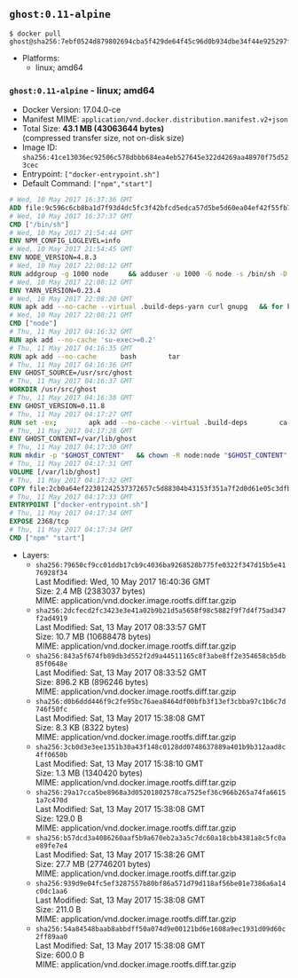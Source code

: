 ## `ghost:0.11-alpine`

```console
$ docker pull ghost@sha256:7ebf0524d879802694cba5f429de64f45c96d0b934dbe34f44e925297ff85ac5
```

-	Platforms:
	-	linux; amd64

### `ghost:0.11-alpine` - linux; amd64

-	Docker Version: 17.04.0-ce
-	Manifest MIME: `application/vnd.docker.distribution.manifest.v2+json`
-	Total Size: **43.1 MB (43063644 bytes)**  
	(compressed transfer size, not on-disk size)
-	Image ID: `sha256:41ce13036ec92506c578dbbb684ea4eb527645e322d4269aa48970f75d523cec`
-	Entrypoint: `["docker-entrypoint.sh"]`
-	Default Command: `["npm","start"]`

```dockerfile
# Wed, 10 May 2017 16:37:36 GMT
ADD file:9c596c6cb8ba1d7f93d4dc5fc3f42bfcd5edca57d5be5d60ea04ef42f55fb7a8 in / 
# Wed, 10 May 2017 16:37:37 GMT
CMD ["/bin/sh"]
# Wed, 10 May 2017 21:54:44 GMT
ENV NPM_CONFIG_LOGLEVEL=info
# Wed, 10 May 2017 21:54:45 GMT
ENV NODE_VERSION=4.8.3
# Wed, 10 May 2017 22:08:12 GMT
RUN addgroup -g 1000 node     && adduser -u 1000 -G node -s /bin/sh -D node     && apk add --no-cache         libstdc++     && apk add --no-cache --virtual .build-deps         binutils-gold         curl         g++         gcc         gnupg         libgcc         linux-headers         make         python   && for key in     9554F04D7259F04124DE6B476D5A82AC7E37093B     94AE36675C464D64BAFA68DD7434390BDBE9B9C5     FD3A5288F042B6850C66B31F09FE44734EB7990E     71DCFD284A79C3B38668286BC97EC7A07EDE3FC1     DD8F2338BAE7501E3DD5AC78C273792F7D83545D     B9AE9905FFD7803F25714661B63B535A4C206CA9     C4F0DFFF4E8C1A8236409D08E73BC641CC11F4C8     56730D5401028683275BD23C23EFEFE93C4CFFFE   ; do     gpg --keyserver ha.pool.sks-keyservers.net --recv-keys "$key" ||     gpg --keyserver pgp.mit.edu --recv-keys "$key" ||     gpg --keyserver keyserver.pgp.com --recv-keys "$key" ;   done     && curl -SLO "https://nodejs.org/dist/v$NODE_VERSION/node-v$NODE_VERSION.tar.xz"     && curl -SLO "https://nodejs.org/dist/v$NODE_VERSION/SHASUMS256.txt.asc"     && gpg --batch --decrypt --output SHASUMS256.txt SHASUMS256.txt.asc     && grep " node-v$NODE_VERSION.tar.xz\$" SHASUMS256.txt | sha256sum -c -     && tar -xf "node-v$NODE_VERSION.tar.xz"     && cd "node-v$NODE_VERSION"     && ./configure     && make -j$(getconf _NPROCESSORS_ONLN)     && make install     && apk del .build-deps     && cd ..     && rm -Rf "node-v$NODE_VERSION"     && rm "node-v$NODE_VERSION.tar.xz" SHASUMS256.txt.asc SHASUMS256.txt
# Wed, 10 May 2017 22:08:12 GMT
ENV YARN_VERSION=0.23.4
# Wed, 10 May 2017 22:08:20 GMT
RUN apk add --no-cache --virtual .build-deps-yarn curl gnupg   && for key in     6A010C5166006599AA17F08146C2130DFD2497F5   ; do     gpg --keyserver ha.pool.sks-keyservers.net --recv-keys "$key" ||     gpg --keyserver pgp.mit.edu --recv-keys "$key" ||     gpg --keyserver keyserver.pgp.com --recv-keys "$key" ;   done   && curl -fSL -o yarn.js "https://yarnpkg.com/downloads/$YARN_VERSION/yarn-legacy-$YARN_VERSION.js"   && curl -fSL -o yarn.js.asc "https://yarnpkg.com/downloads/$YARN_VERSION/yarn-legacy-$YARN_VERSION.js.asc"   && gpg --batch --verify yarn.js.asc yarn.js   && rm yarn.js.asc   && mv yarn.js /usr/local/bin/yarn   && chmod +x /usr/local/bin/yarn   && apk del .build-deps-yarn
# Wed, 10 May 2017 22:08:21 GMT
CMD ["node"]
# Thu, 11 May 2017 04:16:32 GMT
RUN apk add --no-cache 'su-exec>=0.2'
# Thu, 11 May 2017 04:16:35 GMT
RUN apk add --no-cache 		bash 		tar
# Thu, 11 May 2017 04:16:36 GMT
ENV GHOST_SOURCE=/usr/src/ghost
# Thu, 11 May 2017 04:16:37 GMT
WORKDIR /usr/src/ghost
# Thu, 11 May 2017 04:16:38 GMT
ENV GHOST_VERSION=0.11.8
# Thu, 11 May 2017 04:17:27 GMT
RUN set -ex; 		apk add --no-cache --virtual .build-deps 		ca-certificates 		gcc 		make 		openssl 		python 		unzip 	; 		wget -O ghost.zip "https://github.com/TryGhost/Ghost/releases/download/${GHOST_VERSION}/Ghost-${GHOST_VERSION}.zip"; 	unzip ghost.zip; 		npm install --production; 		apk del .build-deps; 		rm ghost.zip; 	npm cache clean; 	rm -rf /tmp/npm*
# Thu, 11 May 2017 04:17:28 GMT
ENV GHOST_CONTENT=/var/lib/ghost
# Thu, 11 May 2017 04:17:30 GMT
RUN mkdir -p "$GHOST_CONTENT" 	&& chown -R node:node "$GHOST_CONTENT" 	&& ln -s "$GHOST_CONTENT/config.js" "$GHOST_SOURCE/config.js"
# Thu, 11 May 2017 04:17:31 GMT
VOLUME [/var/lib/ghost]
# Thu, 11 May 2017 04:17:32 GMT
COPY file:2cb0a64ef22301242537372657c5d88304b43153f351a7f2d0d61e05c3dfb29a in /usr/local/bin/ 
# Thu, 11 May 2017 04:17:33 GMT
ENTRYPOINT ["docker-entrypoint.sh"]
# Thu, 11 May 2017 04:17:34 GMT
EXPOSE 2368/tcp
# Thu, 11 May 2017 04:17:34 GMT
CMD ["npm" "start"]
```

-	Layers:
	-	`sha256:79650cf9cc01ddb17cb9c4036ba9268528b775fe0322f347d15b5e4176928f34`  
		Last Modified: Wed, 10 May 2017 16:40:36 GMT  
		Size: 2.4 MB (2383037 bytes)  
		MIME: application/vnd.docker.image.rootfs.diff.tar.gzip
	-	`sha256:2dcfecd2fc3423e3e41a02b9b21d5a5658f98c5882f9f7d4f75ad347f2ad4919`  
		Last Modified: Sat, 13 May 2017 08:33:57 GMT  
		Size: 10.7 MB (10688478 bytes)  
		MIME: application/vnd.docker.image.rootfs.diff.tar.gzip
	-	`sha256:843a5f674fb89db3d552f2d9a44511165c8f3abe8ff2e354658cb5db85f0648e`  
		Last Modified: Sat, 13 May 2017 08:33:52 GMT  
		Size: 896.2 KB (896246 bytes)  
		MIME: application/vnd.docker.image.rootfs.diff.tar.gzip
	-	`sha256:d0b6ddd446f9c2fe95bc76aea8464df00bfb3f13ef3cbba97c1b6c7d746f50fc`  
		Last Modified: Sat, 13 May 2017 15:38:08 GMT  
		Size: 8.3 KB (8322 bytes)  
		MIME: application/vnd.docker.image.rootfs.diff.tar.gzip
	-	`sha256:3cb0d3e3ee1351b30a43f148c0128dd0748637889a401b9b312aad8c4ff0650b`  
		Last Modified: Sat, 13 May 2017 15:38:10 GMT  
		Size: 1.3 MB (1340420 bytes)  
		MIME: application/vnd.docker.image.rootfs.diff.tar.gzip
	-	`sha256:29a17cca5be8968a3d05201802578ca7525ef36c966b265a74fa66151a7c470d`  
		Last Modified: Sat, 13 May 2017 15:38:08 GMT  
		Size: 129.0 B  
		MIME: application/vnd.docker.image.rootfs.diff.tar.gzip
	-	`sha256:b57dcd3a4086260aaf5b9a670eb2a3a5c7dc60a18cbb4381a8c5fc0ae89fe7e4`  
		Last Modified: Sat, 13 May 2017 15:38:26 GMT  
		Size: 27.7 MB (27746201 bytes)  
		MIME: application/vnd.docker.image.rootfs.diff.tar.gzip
	-	`sha256:939d9e04fc5ef3287557b80bf86a571d79d118af56be01e7386a6a14c0dc1aa6`  
		Last Modified: Sat, 13 May 2017 15:38:08 GMT  
		Size: 211.0 B  
		MIME: application/vnd.docker.image.rootfs.diff.tar.gzip
	-	`sha256:54a84548baab8abbdff50a074d9e00121bd6e1608a9ec1931d09d60c2ff89aa0`  
		Last Modified: Sat, 13 May 2017 15:38:08 GMT  
		Size: 600.0 B  
		MIME: application/vnd.docker.image.rootfs.diff.tar.gzip
